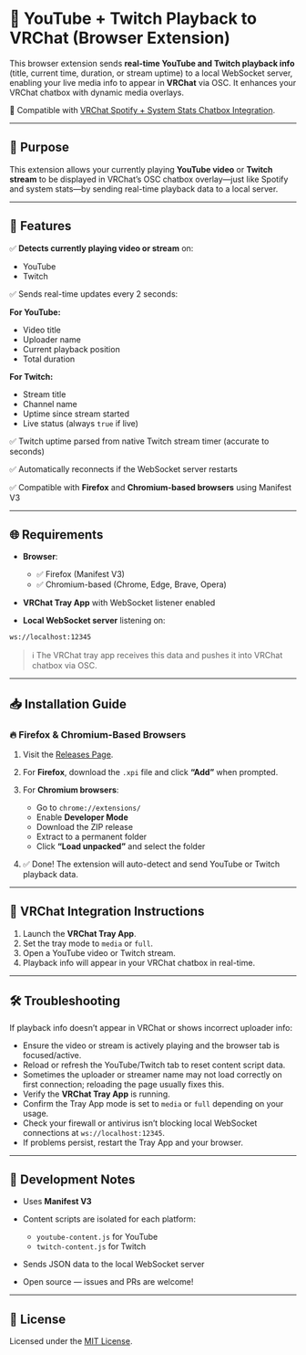 # 🧩 YouTube + Twitch Playback to VRChat (Browser Extension)

This browser extension sends **real-time YouTube and Twitch playback info** (title, current time, duration, or stream uptime) to a local WebSocket server, enabling your live media info to appear in **VRChat** via OSC. It enhances your VRChat chatbox with dynamic media overlays.

🎯 Compatible with [VRChat Spotify + System Stats Chatbox Integration](https://github.com/raspberryKitty1/VRC_Chatbox_OSC).

---

## 🎯 Purpose

This extension allows your currently playing **YouTube video** or **Twitch stream** to be displayed in VRChat’s OSC chatbox overlay—just like Spotify and system stats—by sending real-time playback data to a local server.

---

## 🔧 Features

✅ **Detects currently playing video or stream** on:

* YouTube
* Twitch

✅ Sends real-time updates every 2 seconds:

**For YouTube:**

* Video title
* Uploader name
* Current playback position
* Total duration

**For Twitch:**

* Stream title
* Channel name
* Uptime since stream started
* Live status (always `true` if live)

✅ Twitch uptime parsed from native Twitch stream timer (accurate to seconds)

✅ Automatically reconnects if the WebSocket server restarts

✅ Compatible with **Firefox** and **Chromium-based browsers** using Manifest V3

---

## 🌐 Requirements

* **Browser**:

  * ✅ Firefox (Manifest V3)
  * ✅ Chromium-based (Chrome, Edge, Brave, Opera)

* **VRChat Tray App** with WebSocket listener enabled

* **Local WebSocket server** listening on:

```bash
ws://localhost:12345
```

> ℹ️ The VRChat tray app receives this data and pushes it into VRChat chatbox via OSC.

---

## 📥 Installation Guide

### 🔥 Firefox & Chromium-Based Browsers

1. Visit the [Releases Page](https://github.com/RaspberryKitty1/Youtube-Copy-Clean-Url/releases).

2. For **Firefox**, download the `.xpi` file and click **“Add”** when prompted.

3. For **Chromium browsers**:

   * Go to `chrome://extensions/`
   * Enable **Developer Mode**
   * Download the ZIP release
   * Extract to a permanent folder
   * Click **“Load unpacked”** and select the folder

4. ✅ Done! The extension will auto-detect and send YouTube or Twitch playback data.

---

## 🔌 VRChat Integration Instructions

1. Launch the **VRChat Tray App**.
2. Set the tray mode to `media` or `full`.
3. Open a YouTube video or Twitch stream.
4. Playback info will appear in your VRChat chatbox in real-time.

---

## 🛠️ Troubleshooting

If playback info doesn’t appear in VRChat or shows incorrect uploader info:

* Ensure the video or stream is actively playing and the browser tab is focused/active.
* Reload or refresh the YouTube/Twitch tab to reset content script data.
* Sometimes the uploader or streamer name may not load correctly on first connection; reloading the page usually fixes this.
* Verify the **VRChat Tray App** is running.
* Confirm the Tray App mode is set to `media` or `full` depending on your usage.
* Check your firewall or antivirus isn’t blocking local WebSocket connections at `ws://localhost:12345`.
* If problems persist, restart the Tray App and your browser.

---

## 🧪 Development Notes

* Uses **Manifest V3**
* Content scripts are isolated for each platform:

  * `youtube-content.js` for YouTube
  * `twitch-content.js` for Twitch
* Sends JSON data to the local WebSocket server
* Open source — issues and PRs are welcome!

---

## 📜 License

Licensed under the [MIT License](LICENSE).
